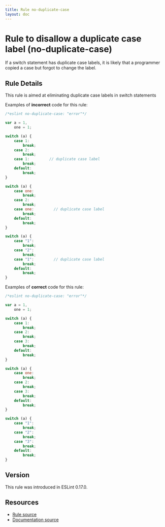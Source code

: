 ```yaml
---
title: Rule no-duplicate-case
layout: doc
---
```

<!-- Note: No pull requests accepted for this file. See README.md in the root directory for details. -->

# Rule to disallow a duplicate case label (no-duplicate-case)

If a switch statement has duplicate case labels, it is likely that a programmer copied a case but forgot to change the label.

## Rule Details

This rule is aimed at eliminating duplicate case labels in switch statements

Examples of **incorrect** code for this rule:

```js
/*eslint no-duplicate-case: "error"*/

var a = 1,
    one = 1;

switch (a) {
    case 1:
        break;
    case 2:
        break;
    case 1:         // duplicate case label
        break;
    default:
        break;
}

switch (a) {
    case one:
        break;
    case 2:
        break;
    case one:         // duplicate case label
        break;
    default:
        break;
}

switch (a) {
    case "1":
        break;
    case "2":
        break;
    case "1":         // duplicate case label
        break;
    default:
        break;
}
```

Examples of **correct** code for this rule:

```js
/*eslint no-duplicate-case: "error"*/

var a = 1,
    one = 1;

switch (a) {
    case 1:
        break;
    case 2:
        break;
    case 3:
        break;
    default:
        break;
}

switch (a) {
    case one:
        break;
    case 2:
        break;
    case 3:
        break;
    default:
        break;
}

switch (a) {
    case "1":
        break;
    case "2":
        break;
    case "3":
        break;
    default:
        break;
}
```

## Version

This rule was introduced in ESLint 0.17.0.

## Resources

* [Rule source](https://github.com/eslint/eslint/tree/master/lib/rules/no-duplicate-case.js)
* [Documentation source](https://github.com/eslint/eslint/tree/master/docs/rules/no-duplicate-case.md)
